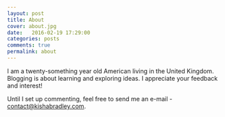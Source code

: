 ```yaml
---
layout: post
title: About
cover: about.jpg
date:   2016-02-19 17:29:00
categories: posts
comments: true
permalink: about
---
```

I am a twenty-something year old American living in the United Kingdom. Blogging is about learning and exploring ideas. I appreciate your feedback and interest!

Until I set up commenting, feel free to send me an e-mail - contact@kishabradley.com.
